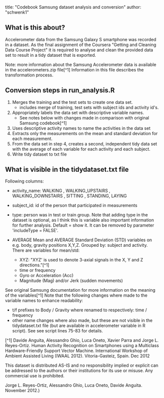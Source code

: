 title: "Codebook Samsung dataset analysis and conversion"
author: "schwenk1"

## What is this about?
Accelerometer data from the Samsung Galaxy S smartphone was recorded in a dataset.
As the final assignment of the Coursera "Getting and Cleaning Data Course Project" it is required to analyse and clean the provided data set to result in a tidy dataset that is exported. 

Note: more information about the Samsung Accelerometer data is available in the accelerometers.zip file[^1]
Information in this file describes the transformation process.

## Conversion steps in run_analysis.R
1. Merges the training and the test sets to create one data set.
	- includes merge of training, test sets with subject ids and activity id's. 
2. Appropriately labels the data set with descriptive variable names. 
	- See notes below with changes made in comparison with original Samsung codebook[^1]
3. Uses descriptive activity names to name the activities in the data set
4. Extracts only the measurements on the mean and standard deviation for each measurement. 
5. From the data set in step 4, creates a second, independent tidy data set with the average of each variable for each activity and each subject. 
6. Write tidy dataset to txt file

## What is visible in the tidydataset.txt file
Following columns:
* activity_name: WALKING
, WALKING_UPSTAIRS
, WALKING_DOWNSTAIRS
, SITTING
, STANDING, LAYING
 
* subject_id: id of the person that participated in measurements
* type: person was in test or train group. Note that adding type in the dataset is optional, as I think this is variable also important information for further analysis. Default = show it. It can be removed by parameter 'includeType = FALSE'. 
* AVERAGE Mean and AVERAGE Standard Deviation (STD) variables on e.g. body, gravity positions X,Y,Z. Grouped by: subject and activity. There are variables for mean/std: 
  + XYZ: "XYZ' is used to denote 3-axial signals in the X, Y and Z directions."[^1]
  + time or frequency
  + Gyro or Acceleration (Acc)	
  + Magnitude (Mag) and/or Jerk (sudden movements) 	

See original Samsung documentation for more information on the meaning of the variables[^1]
Note that the following changes where made to the variable names to enhance readability:
* t/f prefixes to Body / Gravity where renamed to respectively: time / frequency
* other name changes where also made, but these are not visible in the tidydataset.txt file (but are available in accelerometer variable in R script). See see script lines 75-83 for details.



[^1] Davide Anguita, Alessandro Ghio, Luca Oneto, Xavier Parra and Jorge L. Reyes-Ortiz. Human Activity Recognition on Smartphones using a Multiclass Hardware-Friendly Support Vector Machine. International Workshop of Ambient Assisted Living (IWAAL 2012). Vitoria-Gasteiz, Spain. Dec 2012

This dataset is distributed AS-IS and no responsibility implied or explicit can be addressed to the authors or their institutions for its use or misuse. Any commercial use is prohibited.

Jorge L. Reyes-Ortiz, Alessandro Ghio, Luca Oneto, Davide Anguita. November 2012.)


